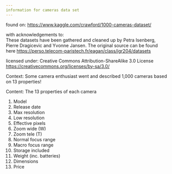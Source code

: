 ```yaml
---
information for cameras data set
---
```

found on: https://www.kaggle.com/crawford/1000-cameras-dataset/
  
with acknowledgements to:  
    These datasets have been gathered and cleaned up by Petra Isenberg, Pierre Dragicevic and Yvonne Jansen. The original source can be found here
    https://perso.telecom-paristech.fr/eagan/class/igr204/datasets
  
licensed under: Creative Commons Attribution-ShareAlike 3.0 License https://creativecommons.org/licenses/by-sa/3.0/
  
Context: Some camera enthusiast went and described 1,000 cameras based on 13 properties!
    
Content: The 13 properties of each camera  
   1. Model  
   2. Release date  
   3. Max resolution  
   4. Low resolution  
   5. Effective pixels  
   6. Zoom wide (W)  
   7. Zoom tele (T)  
   8. Normal focus range  
   9. Macro focus range  
   10. Storage included  
   11. Weight (inc. batteries)  
   12. Dimensions  
   13. Price  
